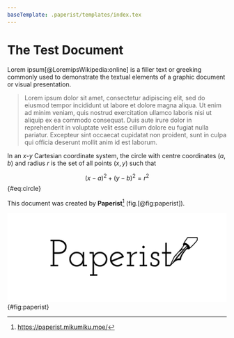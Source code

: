 ```yaml
---
baseTemplate: .paperist/templates/index.tex
---
```


# The Test Document

Lorem ipsum[@LoremipsWikipedia:online] is a filler text or greeking commonly used to demonstrate the textual elements of a graphic document or visual presentation.

> Lorem ipsum dolor sit amet, consectetur adipiscing elit, sed do eiusmod tempor incididunt ut labore et dolore magna aliqua. Ut enim ad minim veniam, quis nostrud exercitation ullamco laboris nisi ut aliquip ex ea commodo consequat. Duis aute irure dolor in reprehenderit in voluptate velit esse cillum dolore eu fugiat nulla pariatur. Excepteur sint occaecat cupidatat non proident, sunt in culpa qui officia deserunt mollit anim id est laborum.

In an $x$-$y$ Cartesian coordinate system, the circle with centre coordinates $(a, b)$ and radius $r$ is the set of all points $(x, y)$ such that

$$
(x - a)^2 + (y - b)^2 = r^2
$$ {#eq:circle}

This document was created by **Paperist**[^paperist] (fig.[@fig:paperist]).

[^paperist]: https://paperist.mikumiku.moe/

![Paperist Logo](../assets/paperist-logo.png){#fig:paperist}
